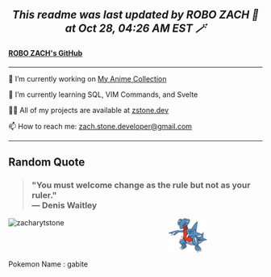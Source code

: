 <h2 align="center" style="font-style: italic; font-weight: bold;">This readme was last updated by ROBO ZACH 🤖 at Oct 28, 04:26 AM EST 🪄 </h2></a>

#### [ROBO ZACH's GitHub](https://github.com/ROBO-ZACH)

---

🔭 I’m currently working on [My Anime Collection](https://github.com/ZacharyTStone/My-Anime-Collection)

🌱 I’m currently learning SQL, VIM Commands, and Svelte

👨‍💻 All of my projects are available at [zstone.dev](https://www.zstone.dev/)

📫 How to reach me: [zach.stone.developer@gmail.com](mailto:zach.stone.developer@gmail.com)

---

<!-- Add a Quotes section -->

## Random Quote

<h3>
<blockquote>
  "You must welcome change as the rule but not as your ruler."
<br>— Denis Waitley
</blockquote>
</h3>

<div style="display: flex; flex-wrap: no-wrap; width: 100%; gap: 16px">
        <img width="60%" src="https://github-readme-streak-stats.herokuapp.com/?user=zacharytstone" alt="zacharytstone" />
    <img width="15%" class='poke-img' src='https://raw.githubusercontent.com/PokeAPI/sprites/master/sprites/pokemon/other/dream-world/444.svg' alt='gabite'/>
</div>

<span class="poke-name"> Pokemon Name : gabite</span>
